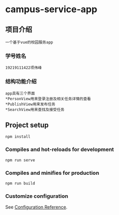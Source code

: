# campus-service-app

## 项目介绍
```
一个基于vue的校园服务app
```

### 学号姓名
```
19219111422项伟峰
```

### 结构功能介绍
```
app具有三个界面
*PersonView用来登录注册及相关任务详情的查看
*PublishView用来发布任务
*SearchView用来查找及接受任务
```

## Project setup
```
npm install
```

### Compiles and hot-reloads for development
```
npm run serve
```

### Compiles and minifies for production
```
npm run build
```

### Customize configuration
See [Configuration Reference](https://cli.vuejs.org/config/).
